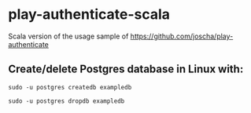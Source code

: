 # play-authenticate-scala
Scala version of the usage sample of https://github.com/joscha/play-authenticate

## Create/delete Postgres database in Linux with:

`sudo -u postgres createdb exampledb`

`sudo -u postgres dropdb exampledb`

